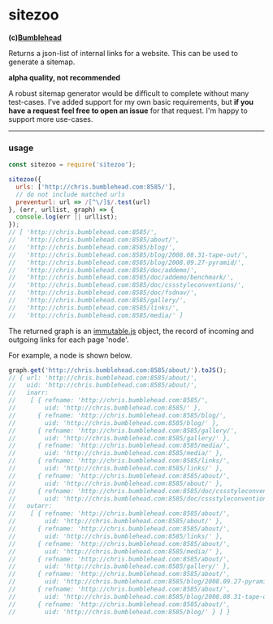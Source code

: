 sitezoo
=======
**(c)[Bumblehead][0]**

Returns a json-list of internal links for a website. This can be used to generate a sitemap.

**alpha quality, not recommended**

A robust sitemap generator would be difficult to complete without many test-cases. I've added support for my own basic requirements, but **if you have a request feel free to open an issue** for that request. I'm happy to support more use-cases.


----------------------------------------
### usage

```javascript
const sitezoo = require('sitezoo');

sitezoo({
  urls: ['http://chris.bumblehead.com:8585/'],
  // do not include matched urls
  preventurl: url => /[^\/]$/.test(url)
}, (err, urllist, graph) => {
  console.log(err || urllist);
});
// [ 'http://chris.bumblehead.com:8585/',
//   'http://chris.bumblehead.com:8585/about/',
//   'http://chris.bumblehead.com:8585/blog/',
//   'http://chris.bumblehead.com:8585/blog/2008.08.31-tape-out/',
//   'http://chris.bumblehead.com:8585/blog/2008.09.27-pyramid/',
//   'http://chris.bumblehead.com:8585/doc/addemo/',
//   'http://chris.bumblehead.com:8585/doc/addemo/benchmark/',
//   'http://chris.bumblehead.com:8585/doc/cssstyleconventions/',
//   'http://chris.bumblehead.com:8585/doc/fsdnav/',
//   'http://chris.bumblehead.com:8585/gallery/',
//   'http://chris.bumblehead.com:8585/links/',
//   'http://chris.bumblehead.com:8585/media/' ]
```

The returned graph is an [immutable.js][1] object, the record of incoming and outgoing links for each page 'node'.

For example, a node is shown below.

```javascript
graph.get('http://chris.bumblehead.com:8585/about/').toJS();
// { url: 'http://chris.bumblehead.com:8585/about/',
//   uid: 'http://chris.bumblehead.com:8585/about/',
//   inarr: 
//    [ { refname: 'http://chris.bumblehead.com:8585/',
//        uid: 'http://chris.bumblehead.com:8585/' },
//      { refname: 'http://chris.bumblehead.com:8585/blog/',
//        uid: 'http://chris.bumblehead.com:8585/blog/' },
//      { refname: 'http://chris.bumblehead.com:8585/gallery/',
//        uid: 'http://chris.bumblehead.com:8585/gallery/' },
//      { refname: 'http://chris.bumblehead.com:8585/media/',
//        uid: 'http://chris.bumblehead.com:8585/media/' },
//      { refname: 'http://chris.bumblehead.com:8585/links/',
//        uid: 'http://chris.bumblehead.com:8585/links/' },
//      { refname: 'http://chris.bumblehead.com:8585/about/',
//        uid: 'http://chris.bumblehead.com:8585/about/' },
//      { refname: 'http://chris.bumblehead.com:8585/doc/cssstyleconventions/',
//        uid: 'http://chris.bumblehead.com:8585/doc/cssstyleconventions/' } ],
//   outarr: 
//    [ { refname: 'http://chris.bumblehead.com:8585/about/',
//        uid: 'http://chris.bumblehead.com:8585/about/' },
//      { refname: 'http://chris.bumblehead.com:8585/about/',
//        uid: 'http://chris.bumblehead.com:8585/links/' },
//      { refname: 'http://chris.bumblehead.com:8585/about/',
//        uid: 'http://chris.bumblehead.com:8585/media/' },
//      { refname: 'http://chris.bumblehead.com:8585/about/',
//        uid: 'http://chris.bumblehead.com:8585/gallery/' },
//      { refname: 'http://chris.bumblehead.com:8585/about/',
//        uid: 'http://chris.bumblehead.com:8585/blog/2008.09.27-pyramid/' },
//      { refname: 'http://chris.bumblehead.com:8585/about/',
//        uid: 'http://chris.bumblehead.com:8585/blog/2008.08.31-tape-out/' },
//      { refname: 'http://chris.bumblehead.com:8585/about/',
//        uid: 'http://chris.bumblehead.com:8585/blog/' } ] }
```


[0]: http://www.bumblehead.com                            "bumblehead"
[1]: http://facebook.github.io/immutable-js             "immutable-js"
